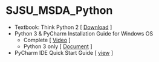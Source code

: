 # SJSU_MSDA_Python
* Textbook: Think Python 2 [ [Download](http://greenteapress.com/thinkpython2/thinkpython2.pdf) ]
* Python 3 & PyCharm Installation Guide for Windows OS 
  * Complete [ [Video](https://www.youtube.com/watch?v=puBXxzcWJIQ) ] 
  * Python 3 only [ [Document](https://www.ics.uci.edu/~pattis/common/handouts/pythoneclipsejava/python.html) ]
* PyCharm IDE Quick Start Guide [ [view](https://www.jetbrains.com/help/pycharm/quick-start-guide.html) ]
